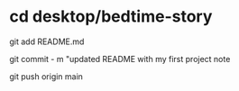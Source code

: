 # cd desktop/bedtime-story

git add README.md



git commit - m "updated README with my first project note



git push origin main





